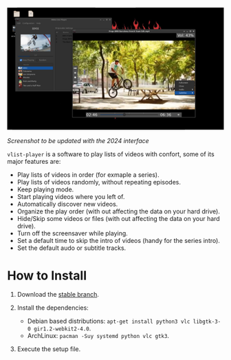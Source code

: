 
![Player Window](https://github.com/rsm-gh/vlist-player/blob/master/preview/player.png)

*Screenshot to be updated with the 2024 interface* 

`vlist-player` is a software to play lists of videos with confort, some of its major features are:
+ Play lists of videos in order (for exmaple a series).
+ Play lists of videos randomly, without repeating episodes.
+ Keep playing mode.
+ Start playing videos where you left of.
+ Automatically discover new videos.
+ Organize the play order (with out affecting the data on your hard drive).
+ Hide/Skip some videos or files (with out affecting the data on your hard drive).
+ Turn off the screensaver while playing.
+ Set a default time to skip the intro of videos (handy for the series intro).
+ Set the default audo or subtitle tracks.


# How to Install

1. Download the [stable branch](https://github.com/rsm-gh/vlist-player/archive/stable.zip).
2. Install the dependencies:

    * Debian based distributions: `apt-get install python3 vlc libgtk-3-0 gir1.2-webkit2-4.0`.
    * ArchLinux: `pacman -Suy systemd python vlc gtk3`.

3. Execute the setup file.
